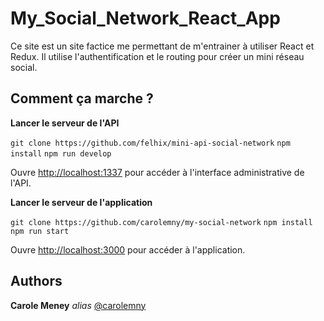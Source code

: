 # My_Social_Network_React_App

Ce site est un site factice me permettant de m'entrainer à utiliser React et Redux.
Il utilise l'authentification et le routing pour créer un mini réseau social.

## Comment ça marche ?

**Lancer le serveur de l'API**

`git clone https://github.com/felhix/mini-api-social-network`
`npm install`
`npm run develop`

Ouvre [http://localhost:1337](http://localhost:1337) pour accéder à l'interface administrative de l'API.

**Lancer le serveur de l'application**

`git clone https://github.com/carolemny/my-social-network`
`npm install`
`npm run start`

Ouvre [http://localhost:3000](http://localhost:3000) pour accéder à l'application.

## Authors

**Carole Meney** _alias_ [@carolemny](https://github.com/carolemny)
